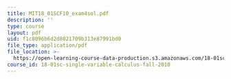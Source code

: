 ```yaml
---
title: MIT18_01SCF10_exam4sol.pdf
description: ''
type: course
layout: pdf
uid: f1c8096b6d2d8021709b313e87991bd0
file_type: application/pdf
file_location: >-
  https://open-learning-course-data-production.s3.amazonaws.com/18-01sc-single-variable-calculus-fall-2010/f1c8096b6d2d8021709b313e87991bd0_MIT18_01SCF10_exam4sol.pdf
course_id: 18-01sc-single-variable-calculus-fall-2010
---
```

